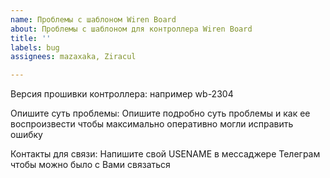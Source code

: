 ```yaml
---
name: Проблемы с шаблоном Wiren Board
about: Проблемы с шаблоном для контроллера Wiren Board
title: ''
labels: bug
assignees: mazaxaka, Ziracul

---
```


Версия прошивки контроллера: например wb-2304

Опишите суть проблемы: Опишите подробно суть проблемы и как ее воспроизвести чтобы максимально оперативно могли исправить ошибку


Контакты для связи: Напишите свой USENAME в мессаджере Телеграм чтобы можно было с Вами связаться
